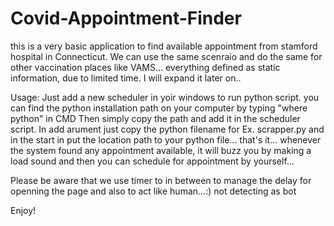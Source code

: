 # Covid-Appointment-Finder

this is a very basic application to find available appointment from stamford hospital in Connecticut.
We can use the same scenraio and do the same for other vaccination places like VAMS... 
everything defined as static information, due to limited time. I will expand it later on..

Usage:
Just add a new scheduler in yoir windows to run python script.
you can find the python installation path on your computer by typing "where python" in CMD
Then simply copy the path and add it in the scheduler script. 
In add arument just copy the python filename for Ex. scrapper.py and in the start in put the location path to your python file...
that's it...
whenever the system found any appointment available, it will buzz you by making a load sound and then you can schedule for appointment by yourself...

Please be aware that we use timer to in between to manage the delay for openning the page and also to act like human...:) not detecting as bot

Enjoy!